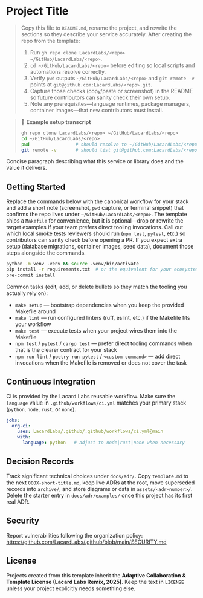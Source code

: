 # Project Title

> Copy this file to `README.md`, rename the project, and rewrite the sections so they describe your service accurately. After
> creating the repo from the template:
> 1. Run `gh repo clone LacardLabs/<repo> ~/GitHub/LacardLabs/<repo>`.
> 2. `cd ~/GitHub/LacardLabs/<repo>` before editing so local scripts and automations resolve correctly.
> 3. Verify `pwd` outputs `~/GitHub/LacardLabs/<repo>` and `git remote -v` points at `git@github.com:LacardLabs/<repo>.git`.
> 4. Capture those checks (copy/paste or screenshot) in the README so future contributors can sanity check their own setup.
> 5. Note any prerequisites—language runtimes, package managers, container images—that new contributors must install.

> 📍 **Example setup transcript**
> ```bash
> gh repo clone LacardLabs/<repo> ~/GitHub/LacardLabs/<repo>
> cd ~/GitHub/LacardLabs/<repo>
> pwd                 # should resolve to ~/GitHub/LacardLabs/<repo>
> git remote -v       # should list git@github.com:LacardLabs/<repo>.git
> ```

Concise paragraph describing what this service or library does and the value it delivers.

## Getting Started

Replace the commands below with the canonical workflow for your stack and add a short note (screenshot, `pwd` capture, or
terminal snippet) that confirms the repo lives under `~/GitHub/LacardLabs/<repo>`. The template ships a `Makefile` for
convenience, but it is optional—drop or rewrite the target examples if your team prefers direct tooling invocations. Call out
which local smoke tests reviewers should run (`npm test`, `pytest`, etc.) so contributors can sanity check before opening a PR.
If you expect extra setup (database migrations, container images, seed data), document those steps alongside the commands.

```bash
python -m venv .venv && source .venv/bin/activate
pip install -r requirements.txt  # or the equivalent for your ecosystem
pre-commit install
```

Common tasks (edit, add, or delete bullets so they match the tooling you actually rely on):
- `make setup` — bootstrap dependencies when you keep the provided Makefile around
- `make lint` — run configured linters (ruff, eslint, etc.) if the Makefile fits your workflow
- `make test` — execute tests when your project wires them into the Makefile
- `npm test` / `pytest` / `cargo test` — prefer direct tooling commands when that is the clearer contract for your stack
- `npm run lint` / `poetry run pytest` / `<custom command>` — add direct invocations when the Makefile is removed or does not
  cover the task

## Continuous Integration

CI is provided by the Lacard Labs reusable workflow. Make sure the `language` value in `.github/workflows/ci.yml` matches your primary stack (`python`, `node`, `rust`, or `none`).

```yaml
jobs:
  org-ci:
    uses: LacardLabs/.github/.github/workflows/ci.yml@main
    with:
      language: python   # adjust to node|rust|none when necessary
```

## Decision Records

Track significant technical choices under `docs/adr/`. Copy `template.md` to the next `000X-short-title.md`, keep live ADRs at the root, move superseded records into `archive/`, and store diagrams or data in `assets/<adr-number>/`. Delete the starter entry in `docs/adr/examples/` once this project has its first real ADR.

## Security

Report vulnerabilities following the organization policy: https://github.com/LacardLabs/.github/blob/main/SECURITY.md

## License

Projects created from this template inherit the **Adaptive Collaboration & Template License (Lacard Labs Remix, 2025)**. Keep the text in `LICENSE` unless your project explicitly needs something else.
